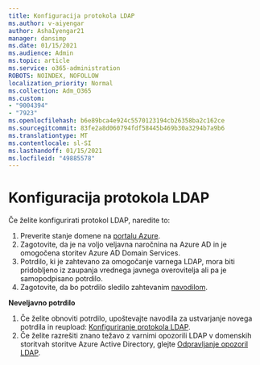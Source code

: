 ```yaml
---
title: Konfiguracija protokola LDAP
ms.author: v-aiyengar
author: AshaIyengar21
manager: dansimp
ms.date: 01/15/2021
ms.audience: Admin
ms.topic: article
ms.service: o365-administration
ROBOTS: NOINDEX, NOFOLLOW
localization_priority: Normal
ms.collection: Adm_O365
ms.custom:
- "9004394"
- "7923"
ms.openlocfilehash: b6e89bca4e924c5570123194cb26358ba2c162ce
ms.sourcegitcommit: 83fe2a8d060794fdf58445b469b30a3294b7a9b6
ms.translationtype: MT
ms.contentlocale: sl-SI
ms.lasthandoff: 01/15/2021
ms.locfileid: "49885578"
---
```

# <a name="configure-ldap"></a>Konfiguracija protokola LDAP

Če želite konfigurirati protokol LDAP, naredite to:

1. Preverite stanje domene na [portalu Azure](https://aka.ms/aadds-health).
1. Zagotovite, da je na voljo veljavna naročnina na Azure AD in je omogočena storitev Azure AD Domain Services.
1. Potrdilo, ki je zahtevano za omogočanje varnega LDAP, mora biti pridobljeno iz zaupanja vrednega javnega overovitelja ali pa je samopodpisano potrdilo.
1. Zagotovite, da bo potrdilo sledilo zahtevanim [navodilom](https://docs.microsoft.com/azure/active-directory-domain-services/active-directory-ds-admin-guide-configure-secure-ldap#requirements-for-the-secure-ldap-certificate).

**Neveljavno potrdilo**
1. Če želite obnoviti potrdilo, upoštevajte navodila za ustvarjanje novega potrdila in reupload: [Konfiguriranje protokola LDAP](https://docs.microsoft.com/azure/active-directory-domain-services/tutorial-configure-ldaps?WT.mc_id=Portal-Microsoft_Azure_Support).
1. Če želite razrešiti znano težavo z varnimi opozorili LDAP v domenskih storitvah storitve Azure Active Directory, glejte [Odpravljanje opozoril LDAP](https://docs.microsoft.com/azure/active-directory-domain-services/alert-ldaps?WT.mc_id=Portal-Microsoft_Azure_Support).
